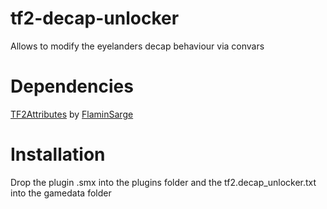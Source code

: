 # tf2-decap-unlocker
Allows to modify the eyelanders decap behaviour via convars

# Dependencies
[TF2Attributes]([https://github.com/nosoop/SMExt-SourceScramble](https://github.com/FlaminSarge/tf2attributes/releases)) by [FlaminSarge]([https://github.com/nosoop](https://github.com/FlaminSarge))

# Installation
Drop the plugin .smx into the plugins folder and the tf2.decap_unlocker.txt into the gamedata folder
